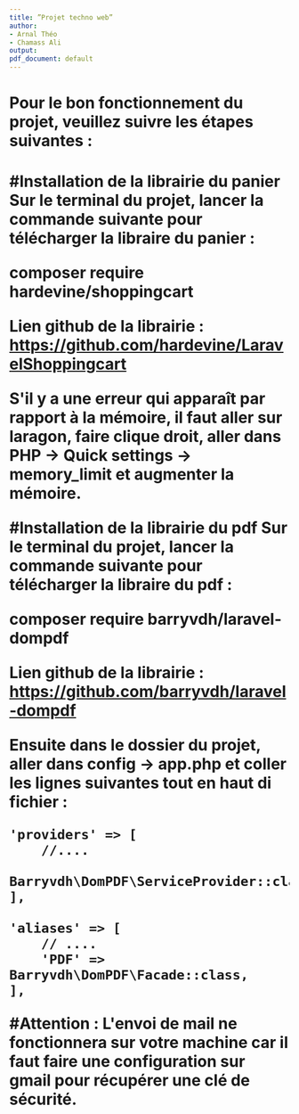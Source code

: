 ```yaml
---
title: ”Projet techno web”
author:
- Arnal Théo
- Chamass Ali
output:
pdf_document: default
---
```


<h1>Pour le bon fonctionnement du projet, veuillez suivre les étapes suivantes :<h1/>

#Installation de la librairie du panier
Sur le terminal du projet, lancer la commande suivante pour télécharger la libraire du panier : 

<strong>composer require hardevine/shoppingcart</strong>

Lien github de la librairie : https://github.com/hardevine/LaravelShoppingcart 

S'il y a une erreur qui apparaît par rapport à la mémoire, il faut aller sur laragon, faire clique droit, aller dans PHP -> Quick settings -> memory_limit et augmenter la mémoire.

#Installation de la librairie du pdf
Sur le terminal du projet, lancer la commande suivante pour télécharger la libraire du pdf : 

<strong>composer require barryvdh/laravel-dompdf</strong>

Lien github de la librairie : https://github.com/barryvdh/laravel-dompdf

Ensuite dans le dossier du projet, aller dans config -> app.php et coller les lignes suivantes tout en haut di fichier : 

    'providers' => [
        //....
        Barryvdh\DomPDF\ServiceProvider::class,
    ],
      
    'aliases' => [
        // ....
        'PDF' => Barryvdh\DomPDF\Facade::class,
    ],


#Attention : L'envoi de mail ne fonctionnera sur votre machine car il faut faire une configuration sur gmail pour récupérer une clé de sécurité.
